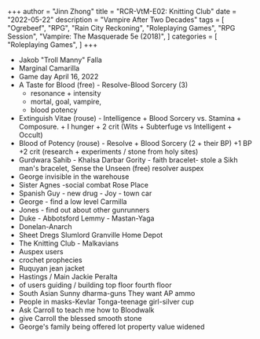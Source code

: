 +++
author = "Jinn Zhong"
title = "RCR-VtM-E02: Knitting Club"
date = "2022-05-22"
description = "Vampire After Two Decades"
tags = [
    "Ogrebeef",
    "RPG",
    "Rain City Reckoning",
    "Roleplaying Games",
    "RPG Session",
    "Vampire: The Masquerade 5e (2018)",
]
categories = [
    "Roleplaying Games",
]
+++

* Jakob "Troll Manny" Falla
* Marginal Camarilla 
* Game day April 16, 2022
* A Taste for Blood (free) - Resolve-Blood Sorcery (3)
   - resonance + intensity
   - mortal, goal, vampire,
   - blood potency
* Extinguish Vitae (rouse) - Intelligence + Blood Sorcery vs. Stamina + Composure. + I hunger + 2 crit (Wits + Subterfuge vs Intelligent + Occult)
* Blood of Potency (rouse) -  Resolve + Blood Sorcery (2 + their BP) +1 BP +2 crit (research + experiments / stone from holy sites)
* Gurdwara Sahib - Khalsa Darbar Gority - faith bracelet- stole a Sikh man's bracelet, Sense the Unseen (free) resolver auspex 
* George invisible in the warehouse
* Sister Agnes -social combat Rose Place 
* Spanish Guy  - new drug - Joy - town car 
* George - find a low level Carmilla 
* Jones - find out about other gunrunners 
* Duke - Abbotsford Lemmy - Mastan-Yaga 
* Donelan-Anarch 
* Sheet Dregs Slumlord Granville Home Depot 
* The Knitting Club - Malkavians 
* Auspex users 
* crochet prophecies 
* Ruquyan jean jacket
* Hastings / Main Jackie Peralta 
* of users guiding / building top floor fourth floor
* South Asian Sunny dharma-guns They want AP ammo
* People in masks-Kevlar Tonga-teenage girl-silver cup
* Ask Carroll to teach me how to Bloodwalk
* give Carroll the blessed smooth stone
* George's family being offered lot property value widened 
